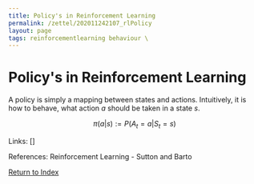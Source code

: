 ```yaml
---
title: Policy's in Reinforcement Learning
permalink: /zettel/202011242107_rlPolicy
layout: page
tags: reinforcementlearning behaviour \
---
```

# Policy's in Reinforcement Learning

A policy is simply a mapping between states and actions. Intuitively, it is how to behave,
what action $a$ should be taken in a state $s$.

$$
\pi (a | s) := P ( A_t = a | S_t = s)
$$

Links: []

References: Reinforcement Learning - Sutton and Barto

[Return to Index](index)
